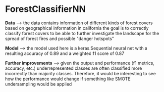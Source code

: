 # ForestClassifierNN

**Data** -->
the data contains information of different kinds of forest covers based on geographical information in california 
the goal is to correctly classify forest covers to be able to further investigate the landscape for the spread of 
forest fires and possible "danger hotspots"

**Model** -->
the model used here is a keras.Sequential neural net with a resulting accuracy of 0.89 and a weighted f1 score 
of 0.87 

**Further improvements** -->
given the output and performance (f1 metrics, accuracy, etc.) underrepresented classes are often classified more 
incorrectly than majority classes. Therefore, it would be interesting to see how the performance would change if 
something like SMOTE undersampling would be applied 

